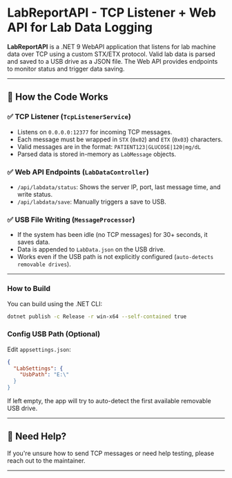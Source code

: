 # LabReportAPI - TCP Listener + Web API for Lab Data Logging

**LabReportAPI** is a .NET 9 WebAPI application that listens for lab machine data over TCP using a custom STX/ETX protocol. Valid lab data is parsed and saved to a USB drive as a JSON file. The Web API provides endpoints to monitor status and trigger data saving.

---

## 🧠 How the Code Works

### ✅ TCP Listener (`TcpListenerService`)
- Listens on `0.0.0.0:12377` for incoming TCP messages.
- Each message must be wrapped in `STX` (`0x02`) and `ETX` (`0x03`) characters.
- Valid messages are in the format: `PATIENT123|GLUCOSE|120|mg/dL`
- Parsed data is stored in-memory as `LabMessage` objects.

### ✅ Web API Endpoints (`LabDataController`)
- `/api/labdata/status`: Shows the server IP, port, last message time, and write status.
- `/api/labdata/save`: Manually triggers a save to USB.

### ✅ USB File Writing (`MessageProcessor`)
- If the system has been idle (no TCP messages) for 30+ seconds, it saves data.
- Data is appended to `LabData.json` on the USB drive.
- Works even if the USB path is not explicitly configured (`auto-detects removable drives`).

---
<!-- 
## 🧪 For Testers

### 🔧 How to Run Locally (No Visual Studio Needed)

#### 1. Extract the ZIP
Unzip the contents of the `RefactoredLabReportAPI.zip` you received.

#### 2. Navigate to the Folder
Open CMD/PowerShell/Terminal in that folder.

#### 3. Run the App
```bash
LabReportAPI.exe
```

✅ It will start the TCP listener and WebAPI.

#### 4. Check the API
Open a browser and go to:
```
http://<YourLocalIP>:5000/api/labdata/status
```
> You can find your local IP in the `status` endpoint response.

#### 5. Send TCP Data
Use a tool like Netcat or a TCP client to send:
```
PATIENT123|GLUCOSE|120|mg/dL
```
On port `12377` to your IP.

---
 -->
<!-- ## 🧑‍💻 For Developers

### Project Structure
```
/Services
  - TcpListenerService.cs      // Main background service
  - MessageProcessor.cs        // TCP client handling, parsing, saving
/Models
  - LabMessage.cs              // Data model for messages
  - LabSettings.cs             // Configurable USB path
/Controllers
  - LabDataController.cs       // API endpoints
``` -->

### How to Build
You can build using the .NET CLI:
```bash
dotnet publish -c Release -r win-x64 --self-contained true
```

### Config USB Path (Optional)
Edit `appsettings.json`:
```json
{
  "LabSettings": {
    "UsbPath": "E:\"
  }
}
```

If left empty, the app will try to auto-detect the first available removable USB drive.

---

## 📩 Need Help?
If you're unsure how to send TCP messages or need help testing, please reach out to the maintainer.

---